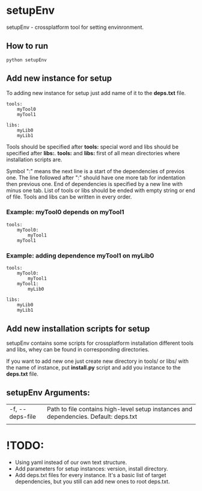 # setupEnv
setupEnv - crossplatform tool for setting envinronment.

## How to run
```
python setupEnv
```

## Add new instance for setup
To adding new instance for setup just add name of it to the __deps.txt__ file.
```
tools:
    myTool0
    myTool1

libs:
    myLib0
    myLib1
```

Tools should be specified after __tools:__ special word and libs should be specified after __libs:__. __tools:__ and __libs:__ first of all mean directories where installation scripts are.

Symbol ":" means the next line is a start of the dependencies of previos one. The line followed after ":" should have one more tab for indentation then previous one. End of dependencies is specified by a new line with minus one tab. List of tools or libs should be ended with empty string or end of file. Tools and libs can be written in every order.

### Example: myTool0 depends on myTool1
```
tools:
    myTool0:
        myTool1
    myTool1
```

### Example: adding dependence myTool1 on myLib0
```
tools:
    myTool0:
        myTool1
    myTool1:
        myLib0

libs:
    myLib0
    myLib1
```

## Add new installation scripts for setup
setupEnv contains some scripts for crossplatform installation different tools and libs, whey can be found in corresponding directories.

If you want to add new one just create new directory in tools/ or libs/ with the name of instance, put __install.py__ script and add you instance to the __deps.txt__ file.

## setupEnv Arguments:
|||
|---------------|--------------------------------------------------------------------------------------|
|-f, --deps-file| Path to file contains high-level setup instances and dependencies. Default: deps.txt |
|||

# !TODO:
*   Using yaml instead of our own text structure.
*   Add parameters for setup instances: version, install directory.
*   Add deps.txt files for every instance. It's a basic list of target dependencies, but you still can add new ones to root deps.txt.

